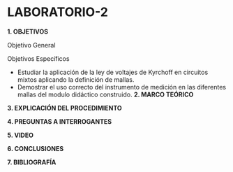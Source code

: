 # LABORATORIO-2

**1. OBJETIVOS**

Objetivo General


Objetivos Específicos

- Estudiar la aplicación de la ley de voltajes de Kyrchoff en circuitos mixtos aplicando la definición de mallas.
- Demostrar el uso correcto del instrumento de medición en las diferentes mallas del modulo didáctico construido.
**2. MARCO TEÓRICO**

**3. EXPLICACIÓN DEL PROCEDIMIENTO**


**4. PREGUNTAS A INTERROGANTES**

**5. VIDEO**

**6. CONCLUSIONES**

**7. BIBLIOGRAFÍA**


